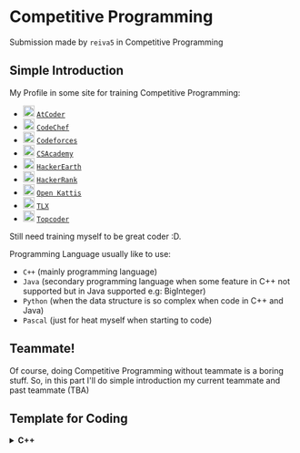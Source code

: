 # Competitive Programming
Submission made by `reiva5` in Competitive Programming

## Simple Introduction
My Profile in some site for training Competitive Programming:
- <img src="http://atcoder.jp/public/img/favicon.png" alt="AtCoder" width="20px" height="20px"> [`AtCoder`](http://atcoder.jp/user/reiva5 "AtCoder")
- <img src="https://s3.amazonaws.com/codechef_shared/misc/favicon.ico" alt="CodeChef" width="20px" height="20px"> [`CodeChef`](http://codechef.com/users/reiva5 "CodeChef")
- <img src="http://st.codeforces.com/s/72587/favicon.png" alt="Codeforces" width="20px" height="20px"> [`Codeforces`](http://codeforces.com/profile/reiva5 "Codeforces")
- <img src="https://csacademy.com/static/favicon.png" alt="CSAcademy" width="20px" height="20px"> [`CSAcademy`](http://csacademy.com/user/reiva5 "CSAcademy")
- <img src="https://hackerearth.global.ssl.fastly.net/static/hackerearth/images/logo/HE_identity.png" alt="HackerEarth" width="20px" height="20px"> [`HackerEarth`](http://hackerearth.com/@reiva5 "HackerEarth")
- <img src="https://hrcdn.net/hackerrank/assets/favicon-5bb50091f1911aa90950eca8b575d496.ico" alt="HackerRank" width="20px" height="20px"> [`HackerRank`](http://hackerrank.com/reiva5 "HackerRank")
- <img src="https://open.kattis.com/favicon" alt="Open Kattis" width="20px" height="20px"> [`Open Kattis`](http://open.kattis.com/users/reiva5 "Open Kattis")
- <img src="https://tlx.toki.id/static/media/logo-header.16331f90.png" alt="TLX" width="20px" height="20px"> [`TLX`](http://tlx.toki.id/profiles/jehian_norman_s)
- <img src="https://media.licdn.com/dms/image/C560BAQHvc4E_iITXsQ/company-logo_400_400/0?e=1557964800&v=beta&t=v3kd5zN-glHTy2A4D3Wm49VFPRLRZyw9wbRp_P3m6GQ" alt="Topcoder" width="20px" height="20px"> [`Topcoder`](http://topcoder.com/profile/jehian_norman_s "Codeforces")

Still need training myself to be great coder :D.

Programming Language usually like to use:
- `C++` (mainly programming language)
- `Java` (secondary programming language when some feature in C++ not supported but in Java supported e.g: BigInteger)
- `Python` (when the data structure is so complex when code in C++ and Java)
- `Pascal` (just for heat myself when starting to code)

## Teammate!
Of course, doing Competitive Programming without teammate is a boring stuff. So, in this part I'll do simple introduction my current teammate and past teammate (TBA)

## Template for Coding
<details>
  <summary>
    <b>C++</b>
  </summary>
  <p>

  ```c++
  /* Bismillahirrahmanirrahim */
  /* Author : Jehian Norman Saviero (@Reiva5) */
  /* Version: 1.0.1 */
  #include <bits/stdc++.h>

  // MACROS SAMPAH
  #define Jehian using
  #define Norman namespace
  #define Saviero std

  Jehian Norman Saviero;

  // MACROS TYPE
  typedef long l;
  typedef long long ll;
  typedef unsigned long ul;
  typedef unsigned long long ull;
  typedef long double ld;
  typedef pair<int,int> pi;
  typedef pair<l,l> pl;
  typedef pair<ll,ll> pll;
  typedef vector<int> vi;
  typedef vector<l> vl;
  typedef vector<ll> vll;

  // MACROS FOR PRINT
  #define nl printf("\n")
  #define sp printf(" ")

  // MACROS FOR ATTRIBUTE
  #define fi first
  #define se second

  // MACROS FOR FUNCTION AND METHOD
  #define eb emplace_back
  #define mp make_pair
  #define pb push_back
  #define pf push_front
  #define ppb pop_back
  #define ppf pop_front
  #define ALL(x) (x).begin(), (x).end()
  #define ALLN(x,n) (x), (x)+(n)
  #define CUBE(x) (SQR(x)*(x))
  #define SET(x,y) fill_n(x, sizeof(x)/sizeof(x[0]), y)
  #define SQR(x) ((x)*(x))
  #define SSORT(x,sz) sort(ALLN(x,sz))
  #define RESET(x) memset((x), 0, sizeof(x))
  #define VSORT(x) sort(ALL(x))

  // MACROS READ INPUT
  #define sci(x) scanf("%d", &x)
  #define scl(x) scanf("%ld", &x)
  #define scll(x) scanf("%lld", &x)
  #define scf(x) scanf("%f", &x)
  #define scd(x) scanf("%lf", &x)
  #define scld(x) scanf("%Lf", &x)
  #define scul(x) scl(x)
  #define scull(x) scll(x)
  ```

  </p>
</details>
